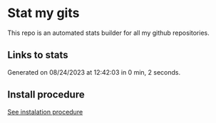 # Stat my gits

This repo is an automated stats builder for all my github repositories.

## Links to stats


Generated on 08/24/2023 at 12:42:03 in 0 min, 2 seconds.

## Install procedure

[See instalation procedure](./src/install.md)
